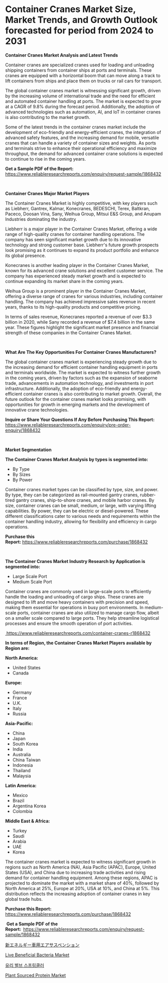 <p><h1>Container Cranes Market Size, Market Trends, and Growth Outlook forecasted for period from 2024 to 2031</h1></p><p><strong>Container Cranes Market Analysis and Latest Trends</strong></p>
<p><p>Container cranes are specialized cranes used for loading and unloading shipping containers from container ships at ports and terminals. These cranes are equipped with a horizontal boom that can move along a track to lift containers from ships and place them on trucks or rail cars for transport.</p><p>The global container cranes market is witnessing significant growth, driven by the increasing volume of international trade and the need for efficient and automated container handling at ports. The market is expected to grow at a CAGR of 9.8% during the forecast period. Additionally, the adoption of advanced technologies such as automation, AI, and IoT in container cranes is also contributing to the market growth.</p><p>Some of the latest trends in the container cranes market include the development of eco-friendly and energy-efficient cranes, the integration of advanced safety features, and the increasing demand for mobile, versatile cranes that can handle a variety of container sizes and weights. As ports and terminals strive to enhance their operational efficiency and maximize throughput, the demand for advanced container crane solutions is expected to continue to rise in the coming years.</p></p>
<p><strong>Get a Sample PDF of the Report:&nbsp;</strong> <a href="https://www.reliableresearchreports.com/enquiry/request-sample/1868432">https://www.reliableresearchreports.com/enquiry/request-sample/1868432</a></p>
<p>&nbsp;</p>
<p><strong>Container Cranes Major Market Players</strong></p>
<p><p>The Container Cranes Market is highly competitive, with key players such as Liebherr, Gantrex, Kalmar, Konecranes, BEDESCHI, Terex, Baltkran, Paceco, Doosan Vina, Sany, Weihua Group, Mitsui E&S Group, and Anupam Industries dominating the industry. </p><p>Liebherr is a major player in the Container Cranes Market, offering a wide range of high-quality cranes for container handling operations. The company has seen significant market growth due to its innovative technology and strong customer base. Liebherr's future growth prospects look promising as it continues to expand its product portfolio and enhance its global presence.</p><p>Konecranes is another leading player in the Container Cranes Market, known for its advanced crane solutions and excellent customer service. The company has experienced steady market growth and is expected to continue expanding its market share in the coming years.</p><p>Weihua Group is a prominent player in the Container Cranes Market, offering a diverse range of cranes for various industries, including container handling. The company has achieved impressive sales revenue in recent years, thanks to its high-quality products and competitive pricing.</p><p>In terms of sales revenue, Konecranes reported a revenue of over $3.3 billion in 2020, while Sany recorded a revenue of $7.4 billion in the same year. These figures highlight the significant market presence and financial strength of these companies in the Container Cranes Market.</p></p>
<p>&nbsp;</p>
<p><strong>What Are The Key Opportunities For Container Cranes Manufacturers?</strong></p>
<p><p>The global container cranes market is experiencing steady growth due to the increasing demand for efficient container handling equipment in ports and terminals worldwide. The market is expected to witness further growth in the coming years, driven by factors such as the expansion of seaborne trade, advancements in automation technology, and investments in port infrastructure. Additionally, the adoption of eco-friendly and energy-efficient container cranes is also contributing to market growth. Overall, the future outlook for the container cranes market looks promising, with opportunities for growth in emerging markets and the development of innovative crane technologies.</p></p>
<p><strong>Inquire or Share Your Questions If Any Before Purchasing This Report:</strong> <a href="https://www.reliableresearchreports.com/enquiry/pre-order-enquiry/1868432">https://www.reliableresearchreports.com/enquiry/pre-order-enquiry/1868432</a></p>
<p>&nbsp;</p>
<p><strong>Market Segmentation</strong></p>
<p><strong>The Container Cranes Market Analysis by types is segmented into:</strong></p>
<p><ul><li>By Type</li><li>By Sizes</li><li>By Power</li></ul></p>
<p><p>Container cranes market types can be classified by type, size, and power. By type, they can be categorized as rail-mounted gantry cranes, rubber-tired gantry cranes, ship-to-shore cranes, and mobile harbor cranes. By size, container cranes can be small, medium, or large, with varying lifting capabilities. By power, they can be electric or diesel-powered. These different classifications cater to various needs and requirements within the container handling industry, allowing for flexibility and efficiency in cargo operations.</p></p>
<p><strong>Purchase this Report:&nbsp;</strong><a href="https://www.reliableresearchreports.com/purchase/1868432">https://www.reliableresearchreports.com/purchase/1868432</a></p>
<p>&nbsp;</p>
<p><strong>The Container Cranes Market Industry Research by Application is segmented into:</strong></p>
<p><ul><li>Large Scale Port</li><li>Medium Scale Port</li></ul></p>
<p><p>Container cranes are commonly used in large-scale ports to efficiently handle the loading and unloading of cargo ships. These cranes are designed to lift and move heavy containers with precision and speed, making them essential for operations in busy port environments. In medium-scale ports, container cranes are also utilized to manage cargo flow, albeit on a smaller scale compared to large ports. They help streamline logistical processes and ensure the smooth operation of port activities.</p></p>
<p><a href="https://www.reliableresearchreports.com/container-cranes-r1868432">&nbsp;https://www.reliableresearchreports.com/container-cranes-r1868432</a></p>
<p><strong>In terms of Region, the Container Cranes Market Players available by Region are:</strong></p>
<p>
    <p> <strong> North America: </strong>
        <ul>
            <li>United States</li>
            <li>Canada</li>
        </ul>
        </p> 
    <p> <strong> Europe: </strong>
        <ul>
            <li>Germany</li>
            <li>France</li>
            <li>U.K.</li>
            <li>Italy</li>
            <li>Russia</li>
        </ul>
        </p> 
    <p> <strong> Asia-Pacific: </strong>
        <ul>
            <li>China</li>
            <li>Japan</li>
            <li>South Korea</li>
            <li>India</li>
            <li>Australia</li>
            <li>China Taiwan</li>
            <li>Indonesia</li>
            <li>Thailand</li>
            <li>Malaysia</li>
        </ul>
        </p> 
    <p> <strong> Latin America: </strong>
        <ul>
            <li>Mexico</li>
            <li>Brazil</li>
            <li>Argentina Korea</li>
            <li>Colombia</li>
        </ul>
        </p> 
    <p> <strong> Middle East & Africa: </strong>
        <ul>
            <li>Turkey</li>
            <li>Saudi</li>
            <li>Arabia</li>
            <li>UAE</li>
            <li>Korea</li>
        </ul>
    </p>
    </p>
<p><p>The container cranes market is expected to witness significant growth in regions such as North America (NA), Asia Pacific (APAC), Europe, United States (USA), and China due to increasing trade activities and rising demand for container handling equipment. Among these regions, APAC is projected to dominate the market with a market share of 40%, followed by North America at 25%, Europe at 20%, USA at 10%, and China at 5%. This distribution reflects the increasing adoption of container cranes in key global trade hubs.</p></p>
<p><strong>Purchase this Report: </strong><a href="https://www.reliableresearchreports.com/purchase/1868432">https://www.reliableresearchreports.com/purchase/1868432</a></p>
<p>&nbsp;<strong>Get a Sample PDF of the Report:&nbsp;&nbsp;</strong><a href="https://www.reliableresearchreports.com/enquiry/request-sample/1868432">https://www.reliableresearchreports.com/enquiry/request-sample/1868432</a></p>
<p><strong></strong></p>
<p><p><a href="https://github.com/KenyonJohns/Market-Research-Report-List-1/blob/main/4908315152917.md">新エネルギー車用エアサスペンション</a></p><p><a href="https://github.com/airdrophunter675/Market-Research-Report-List-1/blob/main/live-beneficial-bacteria-market.md">Live Beneficial Bacteria Market</a></p><p><a href="https://github.com/dollarearner151/Market-Research-Report-List-1/blob/main/2175334163135.md">유리 벌브 스프링클러</a></p><p><a href="https://github.com/aafbctfl75/Market-Research-Report-List-1/blob/main/plant-sourced-protein-market.md">Plant Sourced Protein Market</a></p></p>